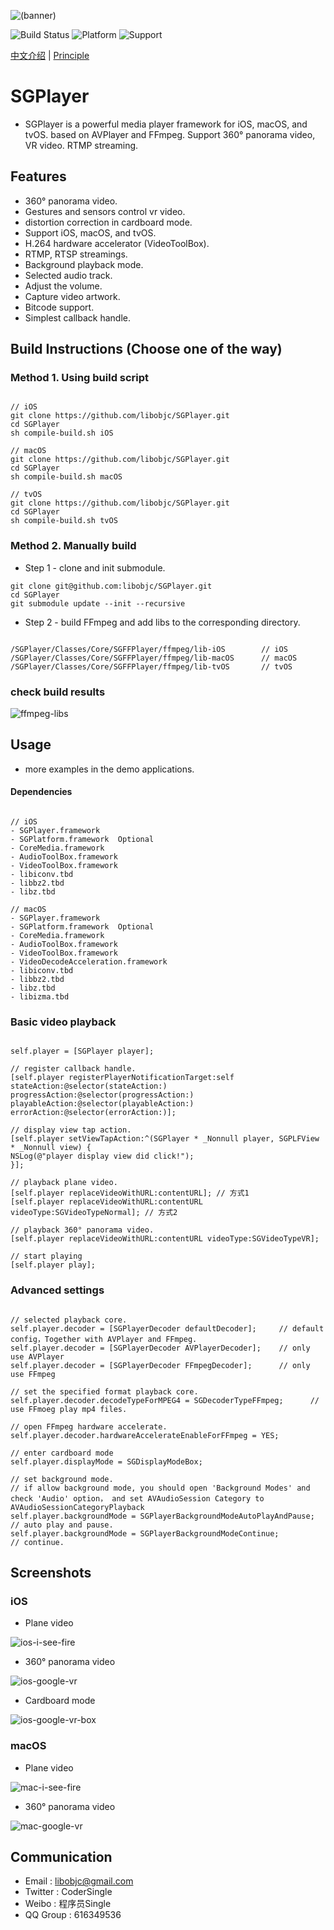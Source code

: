 ![(banner)](https://github.com/libobjc/resource/blob/master/SGPlayer/banner-small.png?raw=true)

![Build Status](https://img.shields.io/badge/build-%20passing%20-brightgreen.svg)
![Platform](https://img.shields.io/badge/Platform-%20iOS%20macOS%20tvOS%20-blue.svg)
![Support](https://img.shields.io/badge/support-%20VR%20360%C2%B0%20-orange.svg)

[中文介绍](https://github.com/libobjc/SGPlayer/blob/master/documents/README-chs.md) | [Principle](https://github.com/libobjc/SGPlayer/blob/master/documents/Principle-chs.md)

# SGPlayer 

- SGPlayer is a powerful media player framework for iOS, macOS, and tvOS. based on AVPlayer and FFmpeg. Support 360° panorama video, VR video. RTMP streaming.

## Features

- 360° panorama video.
- Gestures and sensors control vr video.
- distortion correction in cardboard mode.
- Support iOS, macOS, and tvOS.
- H.264 hardware accelerator (VideoToolBox).
- RTMP, RTSP streamings.
- Background playback mode.
- Selected audio track.
- Adjust the volume.
- Capture video artwork.
- Bitcode support.
- Simplest callback handle.

## Build Instructions (Choose one of the way)

### Method 1. Using build script

```obj-c

// iOS
git clone https://github.com/libobjc/SGPlayer.git
cd SGPlayer
sh compile-build.sh iOS

// macOS
git clone https://github.com/libobjc/SGPlayer.git
cd SGPlayer
sh compile-build.sh macOS

// tvOS
git clone https://github.com/libobjc/SGPlayer.git
cd SGPlayer
sh compile-build.sh tvOS

```

### Method 2. Manually build

- Step 1 - clone and init submodule.

```
git clone git@github.com:libobjc/SGPlayer.git
cd SGPlayer
git submodule update --init --recursive

```

- Step 2 - build FFmpeg and add libs to the corresponding directory.

```obj-c

/SGPlayer/Classes/Core/SGFFPlayer/ffmpeg/lib-iOS        // iOS
/SGPlayer/Classes/Core/SGFFPlayer/ffmpeg/lib-macOS      // macOS
/SGPlayer/Classes/Core/SGFFPlayer/ffmpeg/lib-tvOS       // tvOS

```

### check build results

![ffmpeg-libs](https://github.com/libobjc/resource/blob/master/SGPlayer/ffmpeg-libs.jpg?raw=true)


## Usage

- more examples in the demo applications.

#### Dependencies

```obj-c

// iOS
- SGPlayer.framework
- SGPlatform.framework  Optional
- CoreMedia.framework
- AudioToolBox.framework
- VideoToolBox.framework
- libiconv.tbd
- libbz2.tbd
- libz.tbd

// macOS
- SGPlayer.framework
- SGPlatform.framework  Optional
- CoreMedia.framework
- AudioToolBox.framework
- VideoToolBox.framework
- VideoDecodeAcceleration.framework
- libiconv.tbd
- libbz2.tbd
- libz.tbd
- libizma.tbd

```

### Basic video playback

```obj-c

self.player = [SGPlayer player];

// register callback handle.
[self.player registerPlayerNotificationTarget:self stateAction:@selector(stateAction:) progressAction:@selector(progressAction:) playableAction:@selector(playableAction:) errorAction:@selector(errorAction:)];

// display view tap action.
[self.player setViewTapAction:^(SGPlayer * _Nonnull player, SGPLFView * _Nonnull view) {
NSLog(@"player display view did click!");
}];

// playback plane video.
[self.player replaceVideoWithURL:contentURL]; // 方式1
[self.player replaceVideoWithURL:contentURL videoType:SGVideoTypeNormal]; // 方式2

// playback 360° panorama video.
[self.player replaceVideoWithURL:contentURL videoType:SGVideoTypeVR];

// start playing
[self.player play];

```

### Advanced settings


```obj-c

// selected playback core.
self.player.decoder = [SGPlayerDecoder defaultDecoder];     // default config，Together with AVPlayer and FFmpeg.
self.player.decoder = [SGPlayerDecoder AVPlayerDecoder];    // only use AVPlayer
self.player.decoder = [SGPlayerDecoder FFmpegDecoder];      // only use FFmpeg

// set the specified format playback core.
self.player.decoder.decodeTypeForMPEG4 = SGDecoderTypeFFmpeg;      // use FFmoeg play mp4 files.

// open FFmpeg hardware accelerate.
self.player.decoder.hardwareAccelerateEnableForFFmpeg = YES;

// enter cardboard mode
self.player.displayMode = SGDisplayModeBox;

// set background mode.
// if allow background mode, you should open 'Background Modes' and check 'Audio' option， and set AVAudioSession Category to AVAudioSessionCategoryPlayback
self.player.backgroundMode = SGPlayerBackgroundModeAutoPlayAndPause;  // auto play and pause.
self.player.backgroundMode = SGPlayerBackgroundModeContinue;          // continue.

```


## Screenshots

### iOS

- Plane video

![ios-i-see-fire](https://github.com/libobjc/resource/blob/master/SGPlayer/ios-i-see-fire.gif?raw=true)

- 360° panorama video

![ios-google-vr](https://github.com/libobjc/resource/blob/master/SGPlayer/ios-google-vr.gif?raw=true)

- Cardboard mode

![ios-google-vr-box](https://github.com/libobjc/resource/blob/master/SGPlayer/ios-google-vr-box.gif?raw=true)


### macOS

- Plane video

![mac-i-see-fire](https://github.com/libobjc/resource/blob/master/SGPlayer/mac-i-see-fire.gif?raw=true)

- 360° panorama video

![mac-google-vr](https://github.com/libobjc/resource/blob/master/SGPlayer/mac-google-vr.gif?raw=true)



## Communication

- Email : libobjc@gmail.com
- Twitter : CoderSingle
- Weibo : 程序员Single
- QQ Group : 616349536
